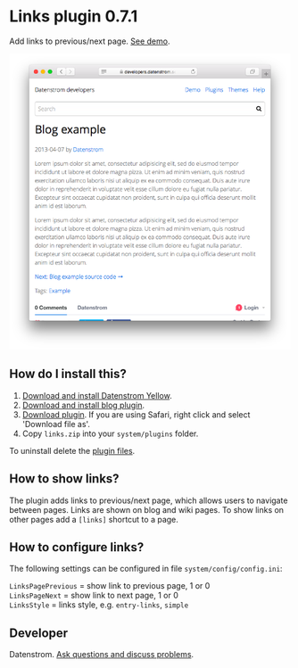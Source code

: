 Links plugin 0.7.1
==================
Add links to previous/next page. [See demo](https://developers.datenstrom.se/plugins/blog/blog-example).

<p align="center"><img src="links-screenshot.png?raw=true" alt="Screenshot"></p>

## How do I install this?

1. [Download and install Datenstrom Yellow](https://github.com/datenstrom/yellow/).
2. [Download and install blog plugin](https://github.com/datenstrom/yellow-plugins/tree/master/blog).
3. [Download plugin](https://github.com/datenstrom/yellow-plugins/raw/master/zip/links.zip). If you are using Safari, right click and select 'Download file as'.
4. Copy `links.zip` into your `system/plugins` folder.

To uninstall delete the [plugin files](update.ini).

## How to show links?

The plugin adds links to previous/next page, which allows users to navigate between pages. Links are shown on blog and wiki pages. To show links on other pages add a `[links]` shortcut to a page.

## How to configure links?

The following settings can be configured in file `system/config/config.ini`:

`LinksPagePrevious` = show link to previous page, 1 or 0  
`LinksPageNext` = show link to next page, 1 or 0  
`LinksStyle` = links style, e.g. `entry-links`, `simple`    

## Developer

Datenstrom. [Ask questions and discuss problems](https://github.com/datenstrom/yellow/issues).
